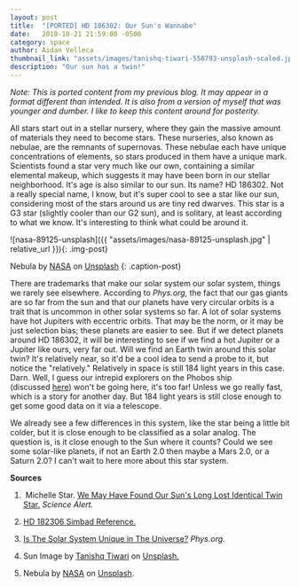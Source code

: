 ```yaml
---
layout: post
title:  "[PORTED] HD 186302: Our Sun's Wannabe"
date:   2018-10-21 21:59:00 -0500
category: space
author: Aidan Velleca
thumbnail_link: "assets/images/tanishq-tiwari-558793-unsplash-scaled.jpg"
description: "Our sun has a twin!"
---
```

*Note: This is ported content from my previous blog. It may appear in a format different than intended. It is also from a version of myself that was younger and dumber. I like to keep this content around for posterity.*

All stars start out in a stellar nursery, where they gain the massive amount of materials they need to become stars. These nurseries, also known as nebulae, are the remnants of supernovas. These nebulae each have unique concentrations of elements, so stars produced in them have a unique mark. Scientists found a star very much like our own, containing a similar elemental makeup, which suggests it may have been born in our stellar neighborhood. It's age is also similar to our sun. Its name? HD 186302. Not a really special name, I know, but it's super cool to see a star like our sun, considering most of the stars around us are tiny red dwarves. This star is a G3 star (slightly cooler than our G2 sun), and is solitary, at least according to what we know. It's interesting to think what could be around it.

![nasa-89125-unsplash]({{ "assets/images/nasa-89125-unsplash.jpg" | relative_url }}){: .img-post}  

Nebula by [NASA](https://unsplash.com/photos/rTZW4f02zY8?utm_source=unsplash&amp;utm_medium=referral&amp;utm_content=creditCopyText) on [Unsplash](https://unsplash.com/search/photos/nebula?utm_source=unsplash&utm_medium=referral&utm_content=creditCopyText)
{: .caption-post}

There are trademarks that make our solar system our solar system, things we rarely see elsewhere. According to _Phys.org,_ the fact that our gas giants are so far from the sun and that our planets have very circular orbits is a trait that is uncommon in other solar systems so far. A lot of solar systems have hot Jupiters with eccentric orbits. That may be the norm, or it may be just selection bias; these planets are easier to see. But if we detect planets around HD 186302, it will be interesting to see if we find a hot Jupiter or a Jupiter like ours, very far out. Will we find an Earth twin around this solar twin? It's relatively near, so it'd be a cool idea to send a probe to it, but notice the "relatively." Relatively in space is still 184 light years in this case. Darn. Well, I guess our intrepid explorers on the Phobos ship (discussed [here](https://justscienceandgames.blog/2018/11/20/riding-a-moon-across-the-stars/)) won't be going here, it's too far! Unless we go really fast, which is a story for another day. But 184 light years is still close enough to get some good data on it via a telescope. 

We already see a few differences in this system, like the star being a little bit colder, but it is close enough to be classified as a solar analog. The question is, is it close enough to the Sun where it counts? Could we see some solar-like planets, if not an Earth 2.0 then maybe a Mars 2.0, or a Saturn 2.0? I can't wait to here more about this star system.   

**Sources**

1.   Michelle Star. [We May Have Found Our Sun's Long Lost Identical Twin Star.](https://www.sciencealert.com/we-may-have-found-our-sun-s-long-lost-identical-twin-star) _Science Alert._

2.  [HD 182306 Simbad Reference.](http://simbad.u-strasbg.fr/simbad/sim-id?Ident=HD+186302)

3.  [Is The Solar System Unique in The Universe?](https://phys.org/news/2004-08-solar-unique-universe.html) _Phys.org._

4.  Sun Image by [Tanishq Tiwari](https://unsplash.com/photos/ZYzLDzHZF08?utm_source=unsplash&utm_medium=referral&utm_content=creditCopyText) on [Unsplash.](https://unsplash.com/search/photos/sun?utm_source=unsplash&utm_medium=referral&utm_content=creditCopyText)

5.  Nebula by [NASA](https://unsplash.com/photos/rTZW4f02zY8?utm_source=unsplash&utm_medium=referral&utm_content=creditCopyText) on [Unsplash](https://unsplash.com/search/photos/nebula?utm_source=unsplash&utm_medium=referral&utm_content=creditCopyText).